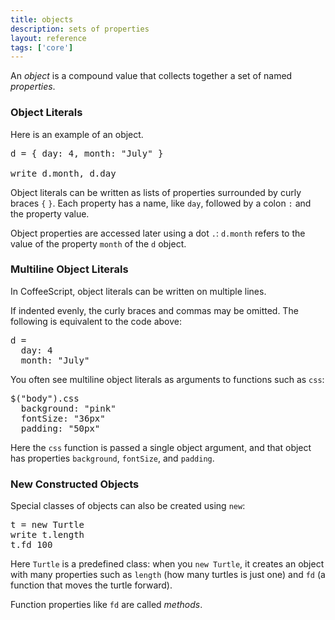 ```yaml
---
title: objects
description: sets of properties
layout: reference
tags: ['core']
---
```


An <em>object</em> is a compound value that collects together a
set of named <em>properties</em>.

<h3>Object Literals</h3>

Here is an example of an object.

<pre class="jumbo">
d = <span data-dfnup="object literal">{ day: 4, <span data-dfn="property name">month</span>: <span data-dfn="property value">"July"</span> }</span>&nbsp;

write d.month, d.day
</pre>

Object literals can be written as lists of properties surrounded by
curly braces `{` `}`.  Each property has a name, like `day`, followed
by a colon `:` and the property value.

Object properties are accessed later using a dot `.`: `d.month`
refers to the value of the property `month` of the `d` object.

<h3>Multiline Object Literals</h3>

In CoffeeScript, object literals can be written on multiple lines.

If indented evenly, the curly braces and commas may be omitted.
The following is equivalent to the code above:

<pre class="jumbo" data-after="write d.month, d.day">
d =
  day: 4
  month: "July"
</pre>

You often see multiline object literals as arguments
to functions such as `css`:

<pre class="jumbo" data-after="write &quot;hello&quot;">
$("body").css
  background: "pink"
  fontSize: "36px"
  padding: "50px"
</pre>

Here the `css` function is passed a single object argument, and
that object has properties `background`, `fontSize`, and `padding`.

<h3>New Constructed Objects</h3>

Special classes of objects can also be created using `new`:

<pre class="jumbo">
t = new Turtle
write t.length
t.fd 100
</pre>

Here `Turtle` is a predefined class: when you `new Turtle`, it
creates an object with many properties such as `length` (how
many turtles is just one) and `fd` (a function that moves
the turtle forward).

Function properties like `fd` are called <em>methods</em>.

